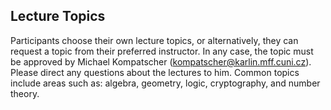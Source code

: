 
## Lecture Topics

Participants choose their own lecture topics, or alternatively, they can request a topic from their preferred instructor. In any case, the topic must be approved by Michael Kompatscher ([kompatscher@karlin.mff.cuni.cz](mailto:kompatscher@karlin.mff.cuni.cz)). Please direct any questions about the lectures to him. Common topics include areas such as: algebra, geometry, logic, cryptography, and number theory.
